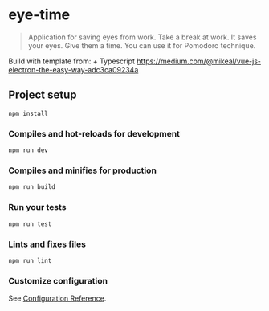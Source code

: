 # eye-time

> Application for saving eyes from work.
> Take a break at work. It saves your eyes.
> Give them a time.
> You can use it for Pomodoro technique.

Build with template from: + Typescript
https://medium.com/@mikeal/vue-js-electron-the-easy-way-adc3ca09234a

## Project setup

```
npm install
```

### Compiles and hot-reloads for development

```
npm run dev
```

### Compiles and minifies for production

```
npm run build
```

### Run your tests

```
npm run test
```

### Lints and fixes files

```
npm run lint
```

### Customize configuration

See [Configuration Reference](https://cli.vuejs.org/config/).
